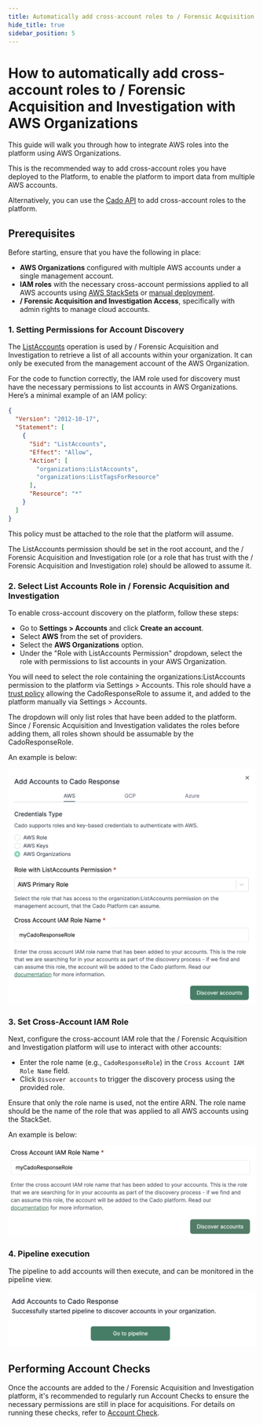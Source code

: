 ```yaml
---
title: Automatically add cross-account roles to / Forensic Acquisition and Investigation with AWS Organizations
hide_title: true
sidebar_position: 5
---
```


# How to automatically add cross-account roles to / Forensic Acquisition and Investigation with AWS Organizations

This guide will walk you through how to integrate AWS roles into the platform using AWS Organizations.

This is the recommended way to add cross-account roles you have deployed to the Platform, to enable the platform to import data from multiple AWS accounts.

Alternatively, you can use the [Cado API](/cado/deploy/cross/cross-account-creation-api) to add cross-account roles to the platform.

## Prerequisites

Before starting, ensure that you have the following in place:
- **AWS Organizations** configured with multiple AWS accounts under a single management account.
- **IAM roles** with the necessary cross-account permissions applied to all AWS accounts using [AWS StackSets](/cado/deploy/cross/cross-account-creation-auto) or [manual deployment](/cado/deploy/cross/cross-account-creation).
- **/ Forensic Acquisition and Investigation Access**, specifically with admin rights to manage cloud accounts.


### 1. **Setting Permissions for Account Discovery**

The [ListAccounts](https://docs.aws.amazon.com/organizations/latest/APIReference/API_ListAccounts.html) operation is used by / Forensic Acquisition and Investigation to retrieve a list of all accounts within your organization. It can only be executed from the management account of the AWS Organization.

For the code to function correctly, the IAM role used for discovery must have the necessary permissions to list accounts in AWS Organizations. Here’s a minimal example of an IAM policy:

```json
{
  "Version": "2012-10-17",
  "Statement": [
    {
      "Sid": "ListAccounts",
      "Effect": "Allow",
      "Action": [
        "organizations:ListAccounts",
        "organizations:ListTagsForResource"
      ],
      "Resource": "*"
    }
  ]
}
```

This policy must be attached to the role that the platform will assume.

The ListAccounts permission should be set in the root account, and the / Forensic Acquisition and Investigation role (or a role that has trust with the / Forensic Acquisition and Investigation role) should be allowed to assume it.



### 2. **Select List Accounts Role in / Forensic Acquisition and Investigation**

To enable cross-account discovery on the platform, follow these steps:

- Go to **Settings > Accounts** and click **Create an account**.
- Select **AWS** from the set of providers.
- Select the **AWS Organizations** option.
- Under the "Role with ListAccounts Permission" dropdown, select the role with permissions to list accounts in your AWS Organization.

You will need to select the role containing the organizations:ListAccounts permission to the platform via Settings > Accounts. This role should have a [trust policy](/cado/deploy/aws/iam/iam-description#using-an-existing-iam-role) allowing the CadoResponseRole to assume it, and added to the platform manually via Settings > Accounts.

The dropdown will only list roles that have been added to the platform. Since / Forensic Acquisition and Investigation validates the roles before adding them, all roles shown should be assumable by the CadoResponseRole.

An example is below:

![Select List Accounts Role 1](/img/aws-orgs-list-accounts-role.png)


### 3. **Set Cross-Account IAM Role**


Next, configure the cross-account IAM role that the / Forensic Acquisition and Investigation platform will use to interact with other accounts:

- Enter the role name (e.g., `CadoResponseRole`) in the `Cross Account IAM Role Name` field.
- Click `Discover accounts` to trigger the discovery process using the provided role.

Ensure that only the role name is used, not the entire ARN. The role name should be the name of the role that was applied to all AWS accounts using the StackSet.

An example is below:

![Select List Accounts Role 2](/img/aws-orgs-list-accounts-role-2.png)



### 4. **Pipeline execution**
The pipeline to add accounts will then execute, and can be monitored in the pipeline view.

![Pipeline View](/img/aws-orgs-pipeline.png)


## Performing Account Checks

Once the accounts are added to the / Forensic Acquisition and Investigation platform, it's recommended to regularly run Account Checks to ensure the necessary permissions are still in place for acquisitions. For details on running these checks, refer to [Account Check](/cado/manage/monitoring#account-check).
